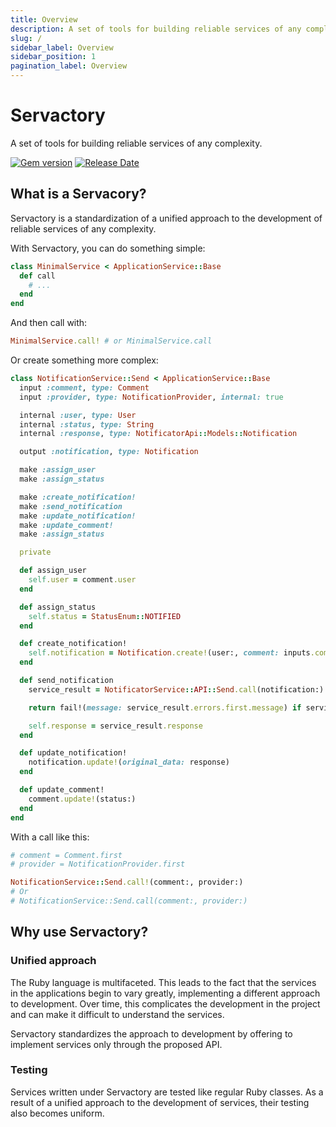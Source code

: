 ```yaml
---
title: Overview
description: A set of tools for building reliable services of any complexity.
slug: /
sidebar_label: Overview
sidebar_position: 1
pagination_label: Overview
---
```


# Servactory

A set of tools for building reliable services of any complexity.

[![Gem version](https://img.shields.io/gem/v/servactory?logo=rubygems&logoColor=fff)](https://rubygems.org/gems/servactory)
[![Release Date](https://img.shields.io/github/release-date/afuno/servactory)](https://github.com/afuno/servactory/releases)

## What is a Servacory?

Servactory is a standardization of a unified approach to the development of reliable services of any complexity.

With Servactory, you can do something simple:

```ruby
class MinimalService < ApplicationService::Base
  def call
    # ...
  end
end
```

And then call with:

```ruby
MinimalService.call! # or MinimalService.call
```

Or create something more complex:

```ruby
class NotificationService::Send < ApplicationService::Base
  input :comment, type: Comment
  input :provider, type: NotificationProvider, internal: true

  internal :user, type: User
  internal :status, type: String
  internal :response, type: NotificatorApi::Models::Notification

  output :notification, type: Notification

  make :assign_user
  make :assign_status

  make :create_notification!
  make :send_notification
  make :update_notification!
  make :update_comment!
  make :assign_status

  private

  def assign_user
    self.user = comment.user
  end

  def assign_status
    self.status = StatusEnum::NOTIFIED
  end

  def create_notification!
    self.notification = Notification.create!(user:, comment: inputs.comment, provider:)
  end

  def send_notification
    service_result = NotificatorService::API::Send.call(notification:)

    return fail!(message: service_result.errors.first.message) if service_result.failure?

    self.response = service_result.response
  end

  def update_notification!
    notification.update!(original_data: response)
  end

  def update_comment!
    comment.update!(status:)
  end
end
```

With a call like this:

```ruby
# comment = Comment.first
# provider = NotificationProvider.first

NotificationService::Send.call!(comment:, provider:)
# Or
# NotificationService::Send.call(comment:, provider:)
```

## Why use Servactory?

### Unified approach

The Ruby language is multifaceted. 
This leads to the fact that the services in the applications begin to vary greatly, implementing a different approach to development.
Over time, this complicates the development in the project and can make it difficult to understand the services.

Servactory standardizes the approach to development by offering to implement services only through the proposed API.

### Testing

Services written under Servactory are tested like regular Ruby classes.
As a result of a unified approach to the development of services, their testing also becomes uniform.
